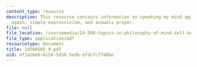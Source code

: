 ```yaml
---
content_type: resource
description: This resource contains information on speaking my mind again, avowals
  again, simple expressivism, and avowals proper.
file: null
file_location: /coursemedia/24-500-topics-in-philosophy-of-mind-self-knowledge-spring-2005/af1a26eb6c5b5d305edbefdcfc7f68be_24500S05_9.pdf
file_type: application/pdf
resourcetype: Document
title: 24500S05_9.pdf
uid: af1a26eb-6c5b-5d30-5edb-efdcfc7f68be
---
```

